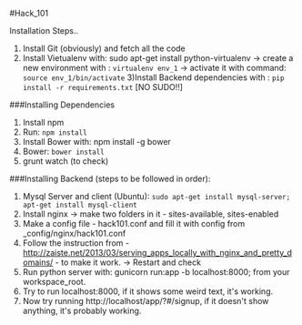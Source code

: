 #Hack_101

Installation Steps..

1) Install Git (obviously) and fetch all the code
2) Install Vietualenv with: sudo apt-get install python-virtualenv -> create a new environment with : `virtualenv env_1` -> activate it with command: `source env_1/bin/activate`
3)Install Backend dependencies with : `pip install -r requirements.txt` [NO SUDO!!]

###Installing Dependencies
1. Install npm
2. Run: `npm install`
3. Install Bower with: npm install -g bower
4. Bower: `bower install`
5. grunt watch (to check)


###Installing Backend (steps to be followed in order):
1. Mysql Server and client (Ubuntu): `sudo apt-get install mysql-server; apt-get install mysql-client`
2. Install nginx -> make two folders in it - sites-available, sites-enabled
3. Make a config file - hack101.conf and fill it with config from _config/nginx/hack101.conf
4. Follow the instruction from - http://zaiste.net/2013/03/serving_apps_locally_with_nginx_and_pretty_domains/ - to make it work. -> Restart and check
5. Run python server with: gunicorn run:app -b localhost:8000; from your workspace_root.
6. Try to run localhost:8000, if it shows some weird text, it's working.
7. Now try running http://localhost/app/?#/signup, if it doesn't show anything, it's probably working.